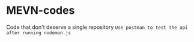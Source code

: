 # MEVN-codes
Code that don't deserve a single repository
`Use postman to test the api after running nodemon.js`
